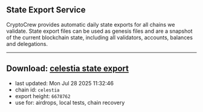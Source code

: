 ## State Export Service
CryptoCrew provides automatic daily state exports for all chains we validate. State export files can be used as genesis files and are a snapshot of the current blockchain state, including all validators, accounts, balances and delegations.

---
**Download: [celestia state export](https://dl-eu2.ccvalidators.com/SERVICE/celestia/celestia_export_6678762.json)**
---

- last updated: Mon Jul 28 2025 11:32:46
- chain id: `celestia`
- export height: `6678762`
- use for: airdrops, local tests, chain recovery
